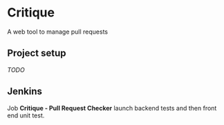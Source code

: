 # Critique

A web tool to manage pull requests

## Project setup

*TODO*

## Jenkins
Job **Critique - Pull Request Checker** launch backend tests and then front end unit test.
